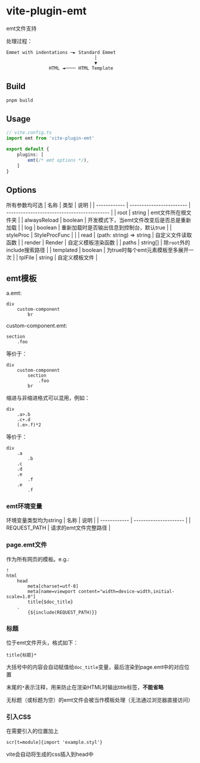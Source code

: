 # vite-plugin-emt

emt文件支持

处理过程：
```
Emmet with indentations ─► Standard Emmet
                                 │
                                 ▼
                HTML ◄──── HTML Template
```

## Build
```sh
pnpm build
```

## Usage
```ts
// vite.config.ts
import emt from 'vite-plugin-emt'

export default {
	plugins: [
		emt(/* emt options */),
	]
}
```

## Options
所有参数均可选
| 名称         | 类型                     | 说明                                        |
| ------------ | ------------------------ | ------------------------------------------- |
| root         | string                   | emt文件所在根文件夹                         |
| alwaysReload | boolean                  | 开发模式下，当emt文件改变后是否总是重新加载 |
| log          | boolean                  | 重新加载时是否输出信息到控制台，默认true    |
| styleProc    | StyleProcFunc            |                                             |
| read         | (path: string) => string | 自定义文件读取函数                          |
| render       | Render                   | 自定义模板渲染函数                          |
| paths        | string[]                 | 除`root`外的include搜索路径                 |
| templated    | boolean                  | 为true时每个emt元素模板至多展开一次         |
| tplFile      | string                   | 自定义模板文件                              |

## emt模板
a.emt:
```styl
div
	custom-component
		br
```
custom-component.emt:
```styl
section
	.foo
```
等价于：
```styl
div
	custom-component
		section
			.foo
		br
```

缩进与非缩进格式可以混用，例如：

```styl
div
	.a>.b
	.c+.d
	(.e>.f)*2
```
等价于：
```styl
div
	.a
		.b
	.c
	.d
	.e
		.f
	.e
		.f
```

### emt环境变量
环境变量类型均为string
| 名称         | 说明                  |
| ------------ | --------------------- |
| REQUEST_PATH | 请求的emt文件完整路径 |

### page.emt文件
作为所有网页的模板。e.g.:
```styl
!
html
	head
		meta[charset=utf-8]
		meta[name=viewport content="width=device-width,initial-scale=1.0"]
		title{$doc_title}
	.
		{${include(REQUEST_PATH)}}
```

### 标题
位于emt文件开头，格式如下：
```styl
title{标题}*
```
大括号中的内容会自动赋值给`doc_title`变量，最后渲染到page.emt中的对应位置

末尾的`*`表示注释，用来防止在渲染HTML时输出title标签，**不能省略**

无标题（或标题为空）的emt文件会被当作模板处理（无法通过浏览器直接访问）

### 引入CSS
在需要引入的位置加上
```styl
scr[t=module]{import 'example.styl'}
```
vite会自动将生成的css插入到head中
